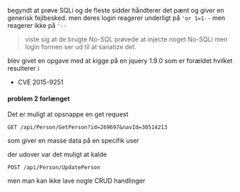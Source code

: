 begyndt at prøve SQLi og de fleste sidder håndterer det pænt og giver en generisk fejlbesked.
men deres login reagerer underligt på `'or 1=1--`  men reagerer ikke på `'--`

>viste sig at de brugte No-SQL 
>prøvede at injecte noget No-SQLi men login formen ser ud til at sanatize det.

blev givet en opgave med at kigge på en jquery 1.9.0 som er forældet hvilket resulterer i 
- CVE 2015-9251 

#### problem 2 forlænget
Det er muligt at opsnappe en get request
```http
GET /api/Person/GetPerson?id=269697&navId=30514213
```
som giver en masse data på en specifik user 

der udover var det muligt at kalde
```http
POST /api/Person/UpdatePerson
```
men man kan ikke lave nogle CRUD handlinger
